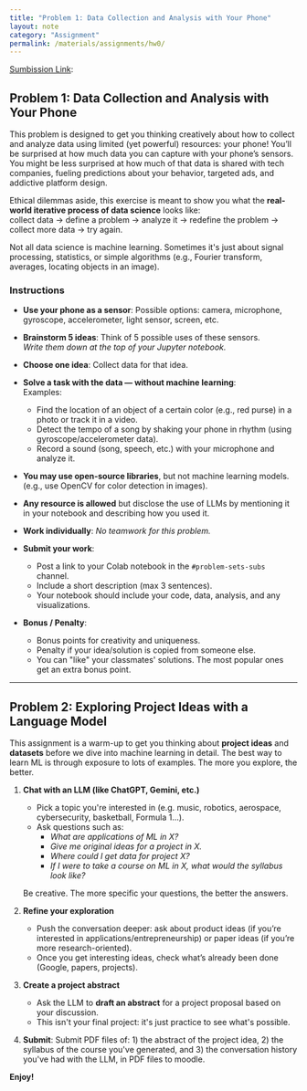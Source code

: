 ```yaml
---
title: "Problem 1: Data Collection and Analysis with Your Phone"
layout: note
category: "Assignment"
permalink: /materials/assignments/hw0/
---
```


[Sumbission Link](https://lms.aub.edu.lb/mod/assign/view.php?id=2380628&forceview=1): 

## Problem 1: Data Collection and Analysis with Your Phone

This problem is designed to get you thinking creatively about how to collect and analyze data using limited (yet powerful) resources: your phone! You’ll be surprised at how much data you can capture with your phone’s sensors. You might be less surprised at how much of that data is shared with tech companies, fueling predictions about your behavior, targeted ads, and addictive platform design.

Ethical dilemmas aside, this exercise is meant to show you what the **real-world iterative process of data science** looks like:  
collect data -> define a problem -> analyze it -> redefine the problem -> collect more data -> try again.  

Not all data science is machine learning. Sometimes it's just about signal processing, statistics, or simple algorithms (e.g., Fourier transform, averages, locating objects in an image).

### Instructions

- **Use your phone as a sensor**: Possible options: camera, microphone, gyroscope, accelerometer, light sensor, screen, etc.

- **Brainstorm 5 ideas**: Think of 5 possible uses of these sensors.  
  *Write them down at the top of your Jupyter notebook.*

- **Choose one idea**: Collect data for that idea.

- **Solve a task with the data — without machine learning**:  
  Examples:  
  - Find the location of an object of a certain color (e.g., red purse) in a photo or track it in a video.  
  - Detect the tempo of a song by shaking your phone in rhythm (using gyroscope/accelerometer data).
  - Record a sound (song, speech, etc.) with your microphone and analyze it.

- **You may use open-source libraries**, but not machine learning models.  
  (e.g., use OpenCV for color detection in images).

- **Any resource is allowed** but disclose the use of LLMs by mentioning it in your notebook and describing how you used it. 

- **Work individually**: *No teamwork for this problem.*

- **Submit your work**:  
  - Post a link to your Colab notebook in the `#problem-sets-subs` channel.  
  - Include a short description (max 3 sentences).  
  - Your notebook should include your code, data, analysis, and any visualizations.

- **Bonus / Penalty**:  
  - Bonus points for creativity and uniqueness.  
  - Penalty if your idea/solution is copied from someone else.  
  - You can "like" your classmates' solutions. The most popular ones get an extra bonus point.

---

## Problem 2: Exploring Project Ideas with a Language Model

This assignment is a warm-up to get you thinking about **project ideas** and **datasets** before we dive into machine learning in detail. The best way to learn ML is through exposure to lots of examples. The more you explore, the better.  

1. **Chat with an LLM (like ChatGPT, Gemini, etc.)**  
   - Pick a topic you're interested in (e.g. music, robotics, aerospace, cybersecurity, basketball, Formula 1...).  
   - Ask questions such as:  
     - *What are applications of ML in X?*  
     - *Give me original ideas for a project in X.*  
     - *Where could I get data for project X?*  
     - *If I were to take a course on ML in X, what would the syllabus look like?*  

    Be creative. The more specific your questions, the better the answers.

2. **Refine your exploration**  
   - Push the conversation deeper: ask about product ideas (if you’re interested in applications/entrepreneurship) or paper ideas (if you’re more research-oriented).  
   - Once you get interesting ideas, check what’s already been done (Google, papers, projects).

3. **Create a project abstract**  
   - Ask the LLM to **draft an abstract** for a project proposal based on your discussion.  
   - This isn't your final project: it's just practice to see what's possible.

4. **Submit**: Submit PDF files of: 1) the abstract of the project idea, 2) the syllabus of the course you've generated, and 3) the conversation history you've had with the LLM, in PDF files to moodle.


**Enjoy!**
